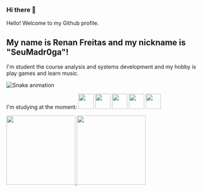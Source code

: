 ### Hi there 👋

Hello! Welcome to my Github profile.
## My name is Renan Freitas and my nickname is "SeuMadr0ga"!

I'm student the course analysis and systems development and my hobby is play games and learn music.

![Snake animation](https://github.com/RFreitasAnjos/RFreitasAnjos/blob/output/github-contribution-grid-snake.svg)

I'm studying at the moment:
<img src="https://cdn.jsdelivr.net/gh/devicons/devicon/icons/python/python-plain.svg" width="40" height="40" />
<img src="https://cdn.jsdelivr.net/gh/devicons/devicon/icons/java/java-original.svg" width="40" height="40" />
<img src="https://cdn.jsdelivr.net/gh/devicons/devicon/icons/javascript/javascript-plain.svg" width="40" height="40" />
<img src="https://cdn.jsdelivr.net/gh/devicons/devicon/icons/html5/html5-plain.svg" width="40" height="40"  />
<img src="https://cdn.jsdelivr.net/gh/devicons/devicon/icons/css3/css3-plain.svg" width="40" height="40" />

<div>
<a href="https://github.com/RFreitasAnjos">
<img height="180em" src="https://github-readme-stats.vercel.app/api/top-langs/?username=RFreitasAnjos&layout=compact&langs_count=7&theme=dracula"/>
<img height="180em" src="https://github-readme-stats.vercel.app/api?username=RFreitasAnjos&show_icons=true&theme=dracula&include_all_commits=true&count_private=true"/>
</div>
